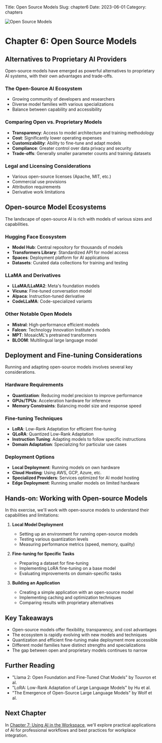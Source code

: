 Title: Open Source Models
Slug: chapter6
Date: 2023-06-01
Category: chapters

![Open Source Models](https://github.com/hargunoberoi/gap/blob/main/docs/images/c6.png?raw=true)

# Chapter 6: Open Source Models

## Alternatives to Proprietary AI Providers

Open-source models have emerged as powerful alternatives to proprietary AI systems, with their own advantages and trade-offs.

### The Open-Source AI Ecosystem

- Growing community of developers and researchers
- Diverse model families with various specializations
- Balance between capability and accessibility

### Comparing Open vs. Proprietary Models

- **Transparency**: Access to model architecture and training methodology
- **Cost**: Significantly lower operating expenses
- **Customizability**: Ability to fine-tune and adapt models
- **Compliance**: Greater control over data privacy and security
- **Trade-offs**: Generally smaller parameter counts and training datasets

### Legal and Licensing Considerations

- Various open-source licenses (Apache, MIT, etc.)
- Commercial use provisions
- Attribution requirements
- Derivative work limitations

## Open-source Model Ecosystems

The landscape of open-source AI is rich with models of various sizes and capabilities.

### Hugging Face Ecosystem

- **Model Hub**: Central repository for thousands of models
- **Transformers Library**: Standardized API for model access
- **Spaces**: Deployment platform for AI applications
- **Datasets**: Curated data collections for training and testing

### LLaMA and Derivatives

- **LLaMA/LLaMA2**: Meta's foundation models
- **Vicuna**: Fine-tuned conversation model
- **Alpaca**: Instruction-tuned derivative
- **CodeLLaMA**: Code-specialized variants

### Other Notable Open Models

- **Mistral**: High-performance efficient models
- **Falcon**: Technology Innovation Institute's models
- **MPT**: MosaicML's pretrained transformers
- **BLOOM**: Multilingual large language model

## Deployment and Fine-tuning Considerations

Running and adapting open-source models involves several key considerations.

### Hardware Requirements

- **Quantization**: Reducing model precision to improve performance
- **GPUs/TPUs**: Acceleration hardware for inference
- **Memory Constraints**: Balancing model size and response speed

### Fine-tuning Techniques

- **LoRA**: Low-Rank Adaptation for efficient fine-tuning
- **QLoRA**: Quantized Low-Rank Adaptation
- **Instruction Tuning**: Adapting models to follow specific instructions
- **Domain Adaptation**: Specializing for particular use cases

### Deployment Options

- **Local Deployment**: Running models on own hardware
- **Cloud Hosting**: Using AWS, GCP, Azure, etc.
- **Specialized Providers**: Services optimized for AI model hosting
- **Edge Deployment**: Running smaller models on limited hardware

## Hands-on: Working with Open-source Models

In this exercise, we'll work with open-source models to understand their capabilities and limitations:

1. **Local Model Deployment**

   - Setting up an environment for running open-source models
   - Testing various quantization levels
   - Measuring performance metrics (speed, memory, quality)

2. **Fine-tuning for Specific Tasks**

   - Preparing a dataset for fine-tuning
   - Implementing LoRA fine-tuning on a base model
   - Evaluating improvements on domain-specific tasks

3. **Building an Application**
   - Creating a simple application with an open-source model
   - Implementing caching and optimization techniques
   - Comparing results with proprietary alternatives

## Key Takeaways

- Open-source models offer flexibility, transparency, and cost advantages
- The ecosystem is rapidly evolving with new models and techniques
- Quantization and efficient fine-tuning make deployment more accessible
- Different model families have distinct strengths and specializations
- The gap between open and proprietary models continues to narrow

## Further Reading

- "Llama 2: Open Foundation and Fine-Tuned Chat Models" by Touvron et al.
- "LoRA: Low-Rank Adaptation of Large Language Models" by Hu et al.
- "The Emergence of Open-Source Large Language Models" by Wolf et al.

## Next Chapter

In [Chapter 7: Using AI in the Workspace](chapter7.html), we'll explore practical applications of AI for professional workflows and best practices for workplace integration.

